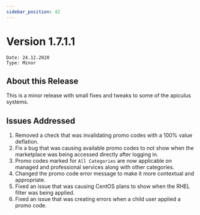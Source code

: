```yaml
---
sidebar_position: 42
---
```

# Version 1.7.1.1
```
Date: 24.12.2020
Type: Minor
```

## About this Release

This is a minor release with small fixes and tweaks to some of the apiculus systems.

## Issues Addressed

1. Removed a check that was invalidating promo codes with a 100% value deflation.
2. Fix a bug that was causing available promo codes to not show when the marketplace was being accessed directly after logging in.
3. Promo codes marked for `All Categories` are now applicable on managed and professional services along with other categories.
4. Changed the promo code error message to make it more contextual and appropriate.
5. Fixed an issue that was causing CentOS plans to show when the RHEL filter was being applied.
6. Fixed an issue that was creating errors when a child user applied a promo code.
